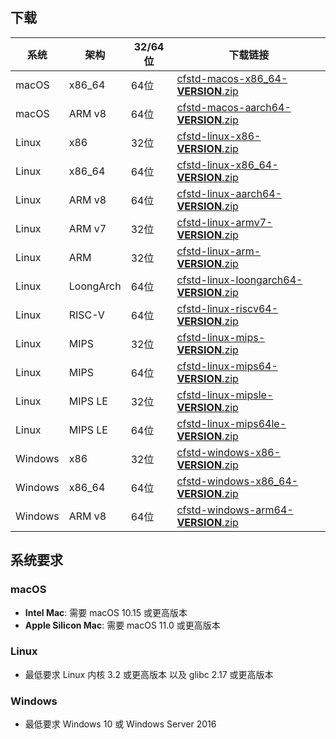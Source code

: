 ## 下载
| 系统 | 架构 | 32/64位 | 下载链接 |
|------|------|---------|----------|
| macOS | x86_64 | 64位 | [cfstd-macos-x86_64-__VERSION__.zip](https://github.com/Lyxot/CloudflareSpeedTestDNS/releases/download/__VERSION__/cfstd-macos-x86_64-__VERSION__.zip) |
| macOS | ARM v8 | 64位 | [cfstd-macos-aarch64-__VERSION__.zip](https://github.com/Lyxot/CloudflareSpeedTestDNS/releases/download/__VERSION__/cfstd-macos-aarch64-__VERSION__.zip) |
| Linux | x86 | 32位 | [cfstd-linux-x86-__VERSION__.zip](https://github.com/Lyxot/CloudflareSpeedTestDNS/releases/download/__VERSION__/cfstd-linux-x86-__VERSION__.zip) | 适用于 32位 x86 架构 |
| Linux | x86_64 | 64位 | [cfstd-linux-x86_64-__VERSION__.zip](https://github.com/Lyxot/CloudflareSpeedTestDNS/releases/download/__VERSION__/cfstd-linux-x86_64-__VERSION__.zip) | 适用于 64位 x86_64 架构 |
| Linux | ARM v8 | 64位 | [cfstd-linux-aarch64-__VERSION__.zip](https://github.com/Lyxot/CloudflareSpeedTestDNS/releases/download/__VERSION__/cfstd-linux-aarch64-__VERSION__.zip) | ARM v8 指的就是 ARM 64位 |
| Linux | ARM v7 | 32位 | [cfstd-linux-armv7-__VERSION__.zip](https://github.com/Lyxot/CloudflareSpeedTestDNS/releases/download/__VERSION__/cfstd-linux-armv7-__VERSION__.zip) | 适用于 ARM v7 架构 |
| Linux | ARM | 32位 | [cfstd-linux-arm-__VERSION__.zip](https://github.com/Lyxot/CloudflareSpeedTestDNS/releases/download/__VERSION__/cfstd-linux-arm-__VERSION__.zip) | 适用于 ARM 架构（通用） |
| Linux | LoongArch | 64位 | [cfstd-linux-loongarch64-__VERSION__.zip](https://github.com/Lyxot/CloudflareSpeedTestDNS/releases/download/__VERSION__/cfstd-linux-loongarch64-__VERSION__.zip) | 适用于龙芯架构 |
| Linux | RISC-V | 64位 | [cfstd-linux-riscv64-__VERSION__.zip](https://github.com/Lyxot/CloudflareSpeedTestDNS/releases/download/__VERSION__/cfstd-linux-riscv64-__VERSION__.zip) | 适用于 RISC-V 64位架构 |
| Linux | MIPS | 32位 | [cfstd-linux-mips-__VERSION__.zip](https://github.com/Lyxot/CloudflareSpeedTestDNS/releases/download/__VERSION__/cfstd-linux-mips-__VERSION__.zip) | 适用于 MIPS 32位架构 |
| Linux | MIPS | 64位 | [cfstd-linux-mips64-__VERSION__.zip](https://github.com/Lyxot/CloudflareSpeedTestDNS/releases/download/__VERSION__/cfstd-linux-mips64-__VERSION__.zip) | 适用于 MIPS 64位架构 |
| Linux | MIPS LE | 32位 | [cfstd-linux-mipsle-__VERSION__.zip](https://github.com/Lyxot/CloudflareSpeedTestDNS/releases/download/__VERSION__/cfstd-linux-mipsle-__VERSION__.zip) | 适用于小端序 MIPS 32位架构 |
| Linux | MIPS LE | 64位 | [cfstd-linux-mips64le-__VERSION__.zip](https://github.com/Lyxot/CloudflareSpeedTestDNS/releases/download/__VERSION__/cfstd-linux-mips64le-__VERSION__.zip) | 适用于小端序 MIPS 64位架构 |
| Windows | x86 | 32位 | [cfstd-windows-x86-__VERSION__.zip](https://github.com/Lyxot/CloudflareSpeedTestDNS/releases/download/__VERSION__/cfstd-windows-x86-__VERSION__.zip) | 适用于 32位 Windows |
| Windows | x86_64 | 64位 | [cfstd-windows-x86_64-__VERSION__.zip](https://github.com/Lyxot/CloudflareSpeedTestDNS/releases/download/__VERSION__/cfstd-windows-x86_64-__VERSION__.zip) | 适用于 64位 Windows |
| Windows | ARM v8 | 64位 | [cfstd-windows-arm64-__VERSION__.zip](https://github.com/Lyxot/CloudflareSpeedTestDNS/releases/download/__VERSION__/cfstd-windows-arm64-__VERSION__.zip) | 适用于 ARM 架构的 Windows |

## 系统要求
### macOS
- **Intel Mac**: 需要 macOS 10.15 或更高版本
- **Apple Silicon Mac**: 需要 macOS 11.0 或更高版本

### Linux
- 最低要求 Linux 内核 3.2 或更高版本 以及 glibc 2.17 或更高版本

### Windows
- 最低要求 Windows 10 或 Windows Server 2016